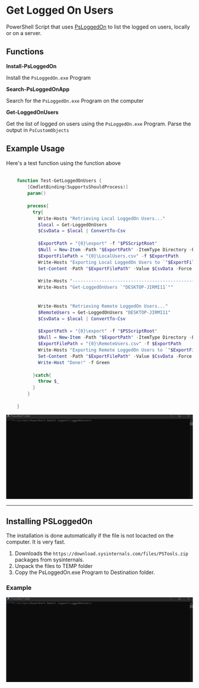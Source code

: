 # Get Logged On Users

PowerShell Script that uses [PsLoggedOn](https://learn.microsoft.com/en-us/sysinternals/downloads/psloggedon) to list the logged on users, locally or on a server.

## Functions

**Install-PsLoggedOn**

Install the ```PsLoggedOn.exe``` Program

**Search-PsLoggedOnApp**

Search for the  ```PsLoggedOn.exe``` Program on the computer

**Get-LoggedOnUsers**

Get the list of logged on users using the ```PsLoggedOn.exe``` Program. Parse the output in ```PsCustomObjects```


## Example Usage

Here's a test function using the function above

```powershell

	function Test-GetLoggedOnUsers { 
	    [CmdletBinding(SupportsShouldProcess)]
	    param()

	    process{
	      try{
	        Write-Hosts "Retrieving Local LoggedOn Users..."
	        $local = Get-LoggedOnUsers
	        $CsvData = $local | ConvertTo-Csv
	        
	        $ExportPath = "{0}\export" -f "$PSScriptRoot"
	        $Null = New-Item -Path "$ExportPath" -ItemType Directory -Force -ErrorAction Ignore
	        $ExportFilePath = "{0}\LocalUsers.csv" -f $ExportPath
	        Write-Hosts "Exporting Local LoggedOn Users to `"$ExportFilePath`""
	        Set-Content -Path "$ExportFilePath" -Value $CsvData -Force -ErrorAction Ignore

	        Write-Hosts "------------------------------------------------"
	        Write-Hosts "Get-LoggedOnUsers `"DESKTOP-JIRMI11`""
	        

	        Write-Hosts "Retrieving Remote LoggedOn Users..."
	        $RemoteUsers = Get-LoggedOnUsers "DESKTOP-JIRMI11"
	        $CsvData = $local | ConvertTo-Csv
	        
	        $ExportPath = "{0}\export" -f "$PSScriptRoot"
	        $Null = New-Item -Path "$ExportPath" -ItemType Directory -Force -ErrorAction Ignore
	        $ExportFilePath = "{0}\RemoteUsers.csv" -f $ExportPath
	        Write-Hosts "Exporting Remote LoggedOn Users to `"$ExportFilePath`""
	        Set-Content -Path "$ExportFilePath" -Value $CsvData -Force -ErrorAction Ignore
	        Write-Host "Done!" -f Green
	       
	      }catch{
	        throw $_
	      }
	    }

	}

```

![Demo](img/demo.gif)


-----------------------



## Installing PSLoggedOn

The installation is done automatically if the file is not locacted on the computer. It is very fast. 

1. Downloads the ```https://download.sysinternals.com/files/PSTools.zip``` packages from sysinternals.
2. Unpack the files to TEMP folder
3. Copy the PsLoggedOn.exe Program to Destination folder.

### Example

![Demo](img/install.gif)
